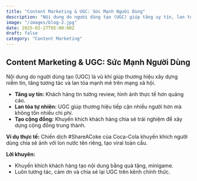 ```yaml
---
title: "Content Marketing & UGC: Sức Mạnh Người Dùng"
description: "Nội dung do người dùng tạo (UGC) giúp tăng uy tín, lan tỏa thương hiệu và thúc đẩy chuyển đổi năm 2025."
image: "/images/blog-2.jpg"
date: 2025-02-27T05:00:00Z
draft: false
category: "Content Marketing"
---
```


## Content Marketing & UGC: Sức Mạnh Người Dùng

Nội dung do người dùng tạo (UGC) là vũ khí giúp thương hiệu xây dựng niềm tin, tăng tương tác và lan tỏa mạnh mẽ trên mạng xã hội.

- **Tăng uy tín:** Khách hàng tin tưởng review, hình ảnh thực tế hơn quảng cáo.
- **Lan tỏa tự nhiên:** UGC giúp thương hiệu tiếp cận nhiều người hơn mà không tốn nhiều chi phí.
- **Tạo cộng đồng:** Khuyến khích khách hàng chia sẻ trải nghiệm để xây dựng cộng đồng trung thành.

**Ví dụ thực tế:**
Chiến dịch #ShareACoke của Coca-Cola khuyến khích người dùng chia sẻ ảnh với lon nước tên riêng, tạo viral toàn cầu.

**Lời khuyên:**
- Khuyến khích khách hàng tạo nội dung bằng quà tặng, minigame.
- Luôn tương tác, cảm ơn và chia sẻ lại UGC trên kênh chính thức. 